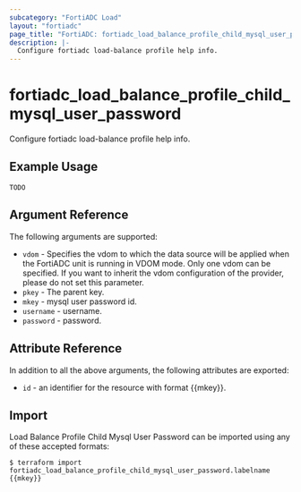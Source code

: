 ```yaml
---
subcategory: "FortiADC Load"
layout: "fortiadc"
page_title: "FortiADC: fortiadc_load_balance_profile_child_mysql_user_password"
description: |-
  Configure fortiadc load-balance profile help info.
---
```


# fortiadc_load_balance_profile_child_mysql_user_password
Configure fortiadc load-balance profile help info.

## Example Usage
```hcl
TODO
```

## Argument Reference

The following arguments are supported:

* `vdom` - Specifies the vdom to which the data source will be applied when the FortiADC unit is running in VDOM mode. Only one vdom can be specified. If you want to inherit the vdom configuration of the provider, please do not set this parameter.
* `pkey` - The parent key.
* `mkey` - mysql user password id.
* `username` - username. 
* `password` - password. 

## Attribute Reference

In addition to all the above arguments, the following attributes are exported:
* `id` - an identifier for the resource with format {{mkey}}.

## Import
 Load Balance Profile Child Mysql User Password can be imported using any of these accepted formats:
```
$ terraform import fortiadc_load_balance_profile_child_mysql_user_password.labelname {{mkey}}
```
